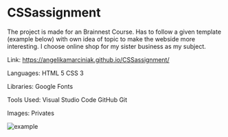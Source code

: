 # CSSassignment
The project is made for an Brainnest Course. Has to follow a given template (example below) with own idea of topic to make the webside more interesting.
I choose online shop for my sister business as my subject.

Link: https://angelikamarciniak.github.io/CSSassignment/

Languages:
HTML 5
CSS 3

Libraries:
Google Fonts

Tools Used:
Visual Studio Code
GitHub
Git

Images:
Privates

![example](https://user-images.githubusercontent.com/104442170/178116048-db4cc62b-f67f-48da-967b-453a13c2a501.png)


